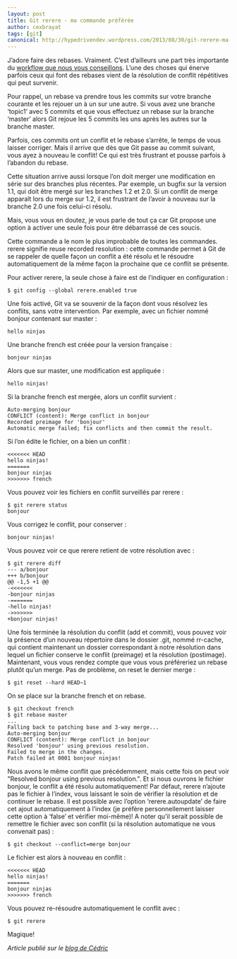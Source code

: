 ```yaml
---
layout: post
title: Git rerere - ma commande préférée
author: cexbrayat
tags: [git]
canonical: http://hypedrivendev.wordpress.com/2013/08/30/git-rerere-ma-commande-preferee/
---
```



J’adore faire des rebases. Vraiment. C’est d’ailleurs une part très importante du [workflow que nous vous conseillons](/2013/06/03/branching-with-git/). L’une des choses qui énerve parfois ceux qui font des rebases vient de la résolution de conflit répétitives qui peut survenir.

Pour rappel, un rebase va prendre tous les commits sur votre branche courante et les rejouer un à un sur une autre. Si vous avez une branche ‘topic1’ avec 5 commits et que vous effectuez un rebase sur la branche ‘master’ alors Git rejoue les 5 commits les uns après les autres sur la branche master.

Parfois, ces commits ont un conflit et le rebase s’arrête, le temps de vous laisser corriger. Mais il arrive que dès que Git passe au commit suivant, vous ayez à nouveau le conflit! Ce qui est très frustrant et pousse parfois à l’abandon du rebase.

Cette situation arrive aussi lorsque l’on doit merger une modification en série sur des branches plus récentes. Par exemple, un bugfix sur la version 1.1, qui doit être mergé sur les branches 1.2 et 2.0. Si un conflit de merge apparaît lors du merge sur 1.2, il est frustrant de l’avoir à nouveau sur la branche 2.0 une fois celui-ci résolu.

Mais, vous vous en doutez, je vous parle de tout ça car Git propose une option à activer une seule fois pour être débarrassé de ces soucis.

Cette commande a le nom le plus improbable de toutes les commandes. rerere signifie reuse recorded resolution : cette commande permet à Git de se rappeler de quelle façon un conflit a été résolu et le résoudre automatiquement de la même façon la prochaine que ce conflit se présente.

Pour activer rerere, la seule chose à faire est de l’indiquer en configuration :

    $ git config --global rerere.enabled true

Une fois activé, Git va se souvenir de la façon dont vous résolvez les conflits, sans votre intervention. Par exemple, avec un fichier nommé bonjour contenant sur master :

    hello ninjas

Une branche french est créée pour la version française :

    bonjour ninjas

Alors que sur master, une modification est appliquée :

    hello ninjas!

Si la branche french est mergée, alors un conflit survient :

    Auto-merging bonjour  
    CONFLICT (content): Merge conflict in bonjour  
    Recorded preimage for 'bonjour'  
    Automatic merge failed; fix conflicts and then commit the result.  

Si l’on édite le fichier, on a bien un conflit :

    <<<<<<< HEAD  
    hello ninjas!  
    =======  
    bonjour ninjas  
    >>>>>>> french  

Vous pouvez voir les fichiers en conflit surveillés par rerere :

    $ git rerere status  
    bonjour  

Vous corrigez le conflit, pour conserver :

    bonjour ninjas!

Vous pouvez voir ce que rerere retient de votre résolution avec :

    $ git rerere diff  
    --- a/bonjour  
    +++ b/bonjour  
    @@ -1,5 +1 @@  
    -<<<<<<<  
    -bonjour ninjas  
    -=======  
    -hello ninjas!  
    ->>>>>>>  
    +bonjour ninjas!  

Une fois terminée la résolution du conflit (add et commit), vous pouvez voir la présence d’un nouveau répertoire dans le dossier .git, nommé rr-cache, qui contient maintenant un dossier correspondant à notre résolution dans lequel un fichier conserve le conflit (preimage) et la résolution (postimage).
Maintenant, vous vous rendez compte que vous vous préféreriez un rebase plutôt qu’un merge. Pas de problème, on reset le dernier merge :

    $ git reset --hard HEAD~1

On se place sur la branche french et on rebase.

    $ git checkout french  
    $ git rebase master
    ...  
    Falling back to patching base and 3-way merge...  
    Auto-merging bonjour  
    CONFLICT (content): Merge conflict in bonjour  
    Resolved 'bonjour' using previous resolution.  
    Failed to merge in the changes.  
    Patch failed at 0001 bonjour ninjas!  

Nous avons le même conflit que précédemment, mais cette fois on peut voir "Resolved bonjour using previous resolution.". Et si nous ouvrons le fichier bonjour, le conflit a été résolu automatiquement!
Par défaut, rerere n’ajoute pas le fichier à l’index, vous laissant le soin de vérifier la résolution et de continuer le rebase. Il est possible avec l’option ‘rerere.autoupdate’ de faire cet ajout automatiquement à l’index (je préfère personnellement laisser cette option à ‘false’ et vérifier moi-même)!
A noter qu’il serait possible de remettre le fichier avec son conflit (si la résolution automatique ne vous convenait pas) :

    $ git checkout --conflict=merge bonjour

Le fichier est alors à nouveau en conflit :

    <<<<<<< HEAD   
    hello ninjas!   
    =======   
    bonjour ninjas   
    >>>>>>> french   

Vous pouvez re-résoudre automatiquement le conflit avec :

    $ git rerere

Magique!

_Article publié sur le [blog de Cédric](http://hypedrivendev.wordpress.com/2013/08/30/git-rerere-ma-commande-preferee/ "Article original sur le blog de Cédric Exbrayat")_
